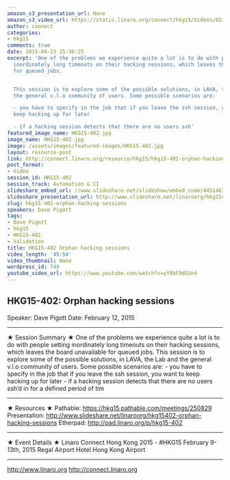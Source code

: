 ```yaml
---
amazon_s3_presentation_url: None
amazon_s3_video_url: https://static.linaro.org/connect/hkg15/Videos/02-12-Thursday/HKG15-402%20Orphan%20hacking%20sessions.mp4
author: connect
categories:
- hkg15
comments: true
date: 2015-04-23 15:36:25
excerpt: 'One of the problems we experience quite a lot is to do with people setting
  inordinately long timeouts on their hacking sessions, which leaves the board unavailable
  for queued jobs.


  This session is to explore some of the possible solutions, in LAVA, the Lab and
  the general v.l.o community of users. Some possible scenarios are:

  - you have to specify in the job that if you leave the ssh session, you want to
  keep hacking up for later

  - if a hacking session detects that there are no users ssh'
featured_image_name: HKG15-402.jpg
image_name: HKG15-402.jpg
image: /assets/images/featured-images/HKG15-402.jpg
layout: resource-post
link: http://connect.linaro.org/resource/hkg15/hkg15-402-orphan-hacking-sessions/
post_format:
- Video
session_id: HKG15-402
session_track: Automation & CI
slideshare_embed_url: //www.slideshare.net/slideshow/embed_code/44514677
slideshare_presentation_url: http://www.slideshare.net/linaroorg/hkg15402-orphan-hacking-sessions
slug: hkg15-402-orphan-hacking-sessions
speakers: Dave Pigott
tags:
- Dave Pigott
- hkg15
- HKG15-402
- Validation
title: HKG15-402 Orphan hacking sessions
video_length: '45:54'
video_thumbnail: None
wordpress_id: 749
youtube_video_url: https://www.youtube.com/watch?v=yY8bF9dGVn4
---
```


## HKG15-402: Orphan hacking sessions

Speaker: Dave Pigott
Date: February 12, 2015

---

★ Session Summary ★
One of the problems we experience quite a lot is to do with people setting inordinately long timeouts on their hacking sessions, which leaves the board unavailable for queued jobs. This session is to explore some of the possible solutions, in LAVA, the Lab and the general v.l.o community of users. Some possible scenarios are: - you have to specify in the job that if you leave the ssh session, you want to keep hacking up for later - if a hacking session detects that there are no users ssh’d in for a defined period of tim

---

★ Resources ★
Pathable: https://hkg15.pathable.com/meetings/250829
Presentation: http://www.slideshare.net/linaroorg/hkg15402-orphan-hacking-sessions
Etherpad: http://pad.linaro.org/p/hkg15-402

---

★ Event Details ★
Linaro Connect Hong Kong 2015 - #HKG15
February 9-13th, 2015
Regal Airport Hotel Hong Kong Airport

---

http://www.linaro.org
http://connect.linaro.org